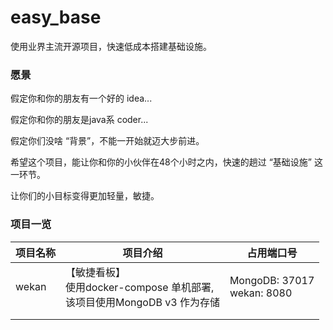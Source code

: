 # easy_base
使用业界主流开源项目，快速低成本搭建基础设施。


### 愿景

假定你和你的朋友有一个好的 idea...

假定你和你的朋友是java系 coder...

假定你们没啥 “背景”，不能一开始就迈大步前进。

希望这个项目，能让你和你的小伙伴在48个小时之内，快速的趟过 “基础设施” 这一环节。

让你们的小目标变得更加轻量，敏捷。


### 项目一览

| 项目名称 | 项目介绍                                                     | 占用端口号                    |
| -------- | ------------------------------------------------------------ | ----------------------------- |
| wekan    | 【敏捷看板】<br>使用docker-compose 单机部署, <br>该项目使用MongoDB v3 作为存储 | MongoDB: 37017<br>wekan: 8080 |
|          |                                                              |                               |
|          |                                                              |                               |

